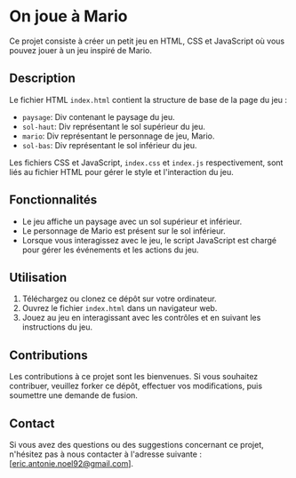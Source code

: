 # On joue à Mario

Ce projet consiste à créer un petit jeu en HTML, CSS et JavaScript où vous pouvez jouer à un jeu inspiré de Mario.

## Description

Le fichier HTML `index.html` contient la structure de base de la page du jeu :

- `paysage`: Div contenant le paysage du jeu.
- `sol-haut`: Div représentant le sol supérieur du jeu.
- `mario`: Div représentant le personnage de jeu, Mario.
- `sol-bas`: Div représentant le sol inférieur du jeu.

Les fichiers CSS et JavaScript, `index.css` et `index.js` respectivement, sont liés au fichier HTML pour gérer le style et l'interaction du jeu.

## Fonctionnalités

- Le jeu affiche un paysage avec un sol supérieur et inférieur.
- Le personnage de Mario est présent sur le sol inférieur.
- Lorsque vous interagissez avec le jeu, le script JavaScript est chargé pour gérer les événements et les actions du jeu.

## Utilisation

1. Téléchargez ou clonez ce dépôt sur votre ordinateur.
2. Ouvrez le fichier `index.html` dans un navigateur web.
3. Jouez au jeu en interagissant avec les contrôles et en suivant les instructions du jeu.

## Contributions

Les contributions à ce projet sont les bienvenues. Si vous souhaitez contribuer, veuillez forker ce dépôt, effectuer vos modifications, puis soumettre une demande de fusion.

## Contact

Si vous avez des questions ou des suggestions concernant ce projet, n'hésitez pas à nous contacter à l'adresse suivante : [eric.antonie.noel92@gmail.com].
